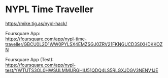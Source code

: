 # NYPL Time Traveller

https://mike.tig.as/nypl-hack/

Foursquare App:<br>
https://foursquare.com/app/nypl-time-traveller/GBCU0L2D1WW0PYLSX4EMZSGJ0ZRV21FKNGUCD3SIXHDKKOZN

Foursquare App (Test):<br>https://foursquare.com/app/nypl-test/YWTUTS3OL0HWSULMMURGHIU51QDQ4LS5RLGXJDGV3NENV1JE
